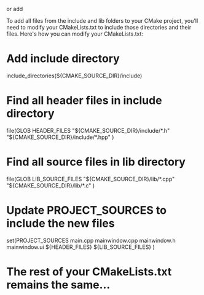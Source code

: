 or add

To add all files from the include and lib folders to your CMake project, you'll need to modify your CMakeLists.txt to include those directories and their files. Here's how you can modify your CMakeLists.txt:



# Add include directory
include_directories(${CMAKE_SOURCE_DIR}/include)

# Find all header files in include directory
file(GLOB HEADER_FILES 
    "${CMAKE_SOURCE_DIR}/include/*.h"
    "${CMAKE_SOURCE_DIR}/include/*.hpp"
)

# Find all source files in lib directory
file(GLOB LIB_SOURCE_FILES 
    "${CMAKE_SOURCE_DIR}/lib/*.cpp"
    "${CMAKE_SOURCE_DIR}/lib/*.c"
)

# Update PROJECT_SOURCES to include the new files
set(PROJECT_SOURCES
    main.cpp
    mainwindow.cpp
    mainwindow.h
    mainwindow.ui
    ${HEADER_FILES}
    ${LIB_SOURCE_FILES}
)

# The rest of your CMakeLists.txt remains the same...
